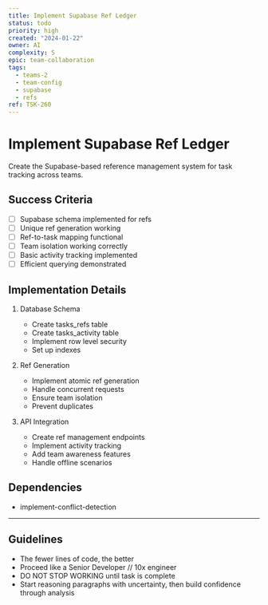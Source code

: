 ```yaml
---
title: Implement Supabase Ref Ledger
status: todo
priority: high
created: "2024-01-22"
owner: AI
complexity: S
epic: team-collaboration
tags:
  - teams-2
  - team-config
  - supabase
  - refs
ref: TSK-260
---
```


# Implement Supabase Ref Ledger

Create the Supabase-based reference management system for task tracking across teams.

## Success Criteria

- [ ] Supabase schema implemented for refs
- [ ] Unique ref generation working
- [ ] Ref-to-task mapping functional
- [ ] Team isolation working correctly
- [ ] Basic activity tracking implemented
- [ ] Efficient querying demonstrated

## Implementation Details

1. Database Schema

   - Create tasks_refs table
   - Create tasks_activity table
   - Implement row level security
   - Set up indexes

2. Ref Generation

   - Implement atomic ref generation
   - Handle concurrent requests
   - Ensure team isolation
   - Prevent duplicates

3. API Integration
   - Create ref management endpoints
   - Implement activity tracking
   - Add team awareness features
   - Handle offline scenarios

## Dependencies

- implement-conflict-detection

---

## Guidelines

- The fewer lines of code, the better
- Proceed like a Senior Developer // 10x engineer
- DO NOT STOP WORKING until task is complete
- Start reasoning paragraphs with uncertainty, then build confidence through analysis
